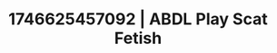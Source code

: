 ---
categories:
- Natural curves
- Lustful narration
- AI-generated
- Digital erotica realm
- Body worship
- Kinky fairytales
- ASMR
- Cosplay
image: /assets/images/1746625457092.jpg
layout: post
seo:
  description: Featured content with premium Scat Fetish, ABDL Play. HD images available.
  keywords: Scat Fetish, ABDL Play
  og_image: /assets/images/1746625457092.jpg
  schema_type: VisualArtwork
tags:
- ABDL Play
- Scat Fetish
- '#1746625457092'
title: 1746625457092 | ABDL Play Scat Fetish
---